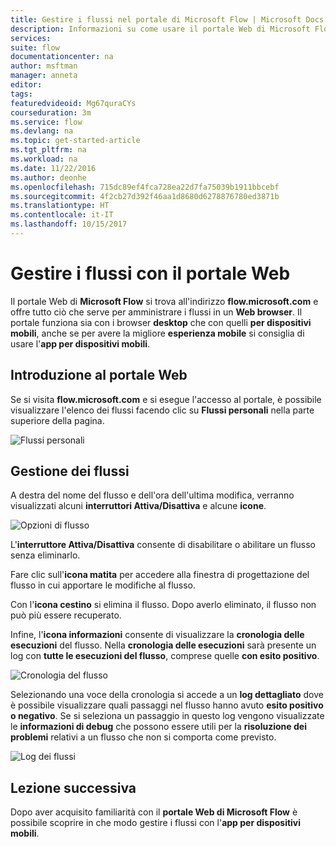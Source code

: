 ```yaml
---
title: Gestire i flussi nel portale di Microsoft Flow | Microsoft Docs
description: Informazioni su come usare il portale Web di Microsoft Flow per gestire i flussi.
services: 
suite: flow
documentationcenter: na
author: msftman
manager: anneta
editor: 
tags: 
featuredvideoid: Mg67quraCYs
courseduration: 3m
ms.service: flow
ms.devlang: na
ms.topic: get-started-article
ms.tgt_pltfrm: na
ms.workload: na
ms.date: 11/22/2016
ms.author: deonhe
ms.openlocfilehash: 715dc89ef4fca728ea22d7fa75039b1911bbcebf
ms.sourcegitcommit: 4f2cb27d392f46aa1d8680d6278876780ed3871b
ms.translationtype: HT
ms.contentlocale: it-IT
ms.lasthandoff: 10/15/2017
---
```

# <a name="manage-flows-with-the-web-portal"></a>Gestire i flussi con il portale Web
Il portale Web di **Microsoft Flow** si trova all'indirizzo **flow.microsoft.com** e offre tutto ciò che serve per amministrare i flussi in un **Web browser**.  Il portale funziona sia con i browser **desktop** che con quelli **per dispositivi mobili**, anche se per avere la migliore **esperienza mobile** si consiglia di usare l'**app per dispositivi mobili**.

## <a name="getting-to-the-web-portal"></a>Introduzione al portale Web
Se si visita **flow.microsoft.com** e si esegue l'accesso al portale, è possibile visualizzare l'elenco dei flussi facendo clic su **Flussi personali** nella parte superiore della pagina.

![Flussi personali](./media/learning-manage-portal/my-flows.png)

## <a name="managing-flows"></a>Gestione dei flussi
A destra del nome del flusso e dell'ora dell'ultima modifica, verranno visualizzati alcuni **interruttori Attiva/Disattiva** e alcune **icone**.

![Opzioni di flusso](./media/learning-manage-portal/flow-options.png)

L'**interruttore Attiva/Disattiva** consente di disabilitare o abilitare un flusso senza eliminarlo.

Fare clic sull'**icona matita** per accedere alla finestra di progettazione del flusso in cui apportare le modifiche al flusso.

Con l'**icona cestino** si elimina il flusso.  Dopo averlo eliminato, il flusso non può più essere recuperato.

Infine, l'**icona informazioni** consente di visualizzare la **cronologia delle esecuzioni** del flusso.  Nella **cronologia delle esecuzioni** sarà presente un log con **tutte le esecuzioni del flusso**, comprese quelle **con esito positivo**. 

![Cronologia del flusso](./media/learning-manage-portal/flow-history.png)

Selezionando una voce della cronologia si accede a un **log dettagliato** dove è possibile visualizzare quali passaggi nel flusso hanno avuto **esito positivo o negativo**.  Se si seleziona un passaggio in questo log vengono visualizzate le **informazioni di debug** che possono essere utili per la **risoluzione dei problemi** relativi a un flusso che non si comporta come previsto.

![Log dei flussi](./media/learning-manage-portal/flow-log.png)

## <a name="next-lesson"></a>Lezione successiva
Dopo aver acquisito familiarità con il **portale Web di Microsoft Flow** è possibile scoprire in che modo gestire i flussi con l'**app per dispositivi mobili**.

